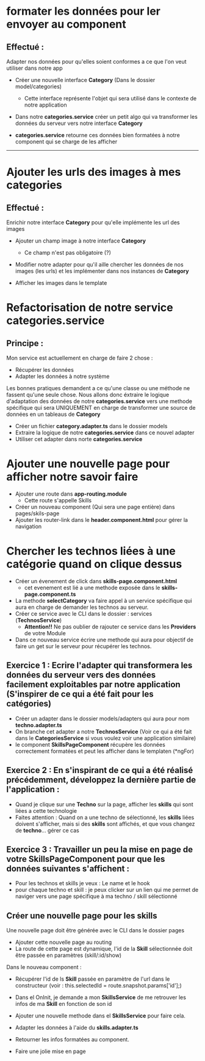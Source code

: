 # formater les données pour ler envoyer au component

## Effectué :

Adapter nos données pour qu'elles soient conformes a ce que l'on veut utiliser dans notre app

- Créer une nouvelle interface **Category** (Dans le dossier model/categories)

  - Cette interface représente l'objet qui sera utilisé dans le contexte de notre application

- Dans notre **categories.service** créer un petit algo qui va transformer les données du serveur vers
  notre interface **Category**

- **categories.service** retourne ces données bien formatées à notre component qui se charge de les
  afficher

---

# Ajouter les urls des images à mes categories

## Effectué :

Enrichir notre interface **Category** pour qu'elle implémente les url des images

- Ajouter un champ image à notre interface **Category**

  - Ce champ n'est pas obligatoire (?)

- Modifier notre adapter pour qu'il aille chercher les données de nos images (les urls) et les implémenter dans
  nos instances de **Category**

- Afficher les images dans le template

# Refactorisation de notre service **categories.service**

## Principe :

Mon service est actuellement en charge de faire 2 chose :

- Récupérer les données
- Adapter les données à notre système

Les bonnes pratiques demandent a ce qu'une classe ou une méthode ne fassent qu'une seule chose.
Nous allons donc éxtraire le logique d'adaptation des données de notre **categories.service** vers une methode spécifique qui sera UNIQUEMENT en charge de transformer une source de données en un tableaus de **Category**

- Créer un fichier **category.adapter.ts** dans le dossier models
- Extraire la logique de notre **categories.service** dans ce nouvel adapter
- Utiliser cet adapter dans norte **categories.service**

# Ajouter une nouvelle page pour afficher notre savoir faire

- Ajouter une route dans **app-routing.module**
  - Cette route s'appelle Skills
- Créer un nouveau component (Qui sera une page entière) dans pages/skils-page
- Ajouter les router-link dans le **header.component.html** pour gérer la navigation

# Chercher les technos liées à une catégorie quand on clique dessus

- Créer un évenement de click dans **skills-page.component.html**
  - cet evenement est lié a une methode exposée dans le **skills-page.component.ts**
- La methode **selectCategory** va faire appel à un service spécifique qui aura en charge de demander les
  technos au serveur.
- Créer ce service avec le CLI dans le dossier : services (**TechnosService**)
  - **Attention!!** Ne pas oublier de rajouter ce service dans les **Providers** de votre Module
- Dans ce nouveau service écrire une methode qui aura pour objectif de faire un get sur le serveur pour récupérer les technos.

## Exercice 1 : Ecrire l'adapter qui transformera les données du serveur vers des données facilement exploitables par notre application (S'inspirer de ce qui a été fait pour les catégories)

- Créer un adapter dans le dossier models/adapters qui aura pour nom **techno.adapter.ts**
- On branche cet adapter a notre **TechnosService** (Voir ce qui a été fait dans le **CategoriesService** si vous voulez voir une application similaire)
- le component **SkillsPageComponent** récupère les données correctement formatées et peut les afficher dans le templaten (\*ngFor)

## Exercice 2 : En s'inspirant de ce qui a été réalisé précédemment, développez la dernière partie de l'application :

- Quand je clique sur une **Techno** sur la page, afficher les **skills** qui sont liées a cette technologie
- Faites attention : Quand on a une techno de sélectionné, les **skills** liées doivent s'afficher, mais si des **skills** sont affichés, et que vous changez de **techno**... gérer ce cas

## Exercice 3 : Travailler un peu la mise en page de votre **SkillsPageComponent** pour que les données suivantes s'affichent :

- Pour les technos et skills je veux : Le name et le hook
- pour chaque techno et skill : je peux clicker sur un lien qui me permet de naviger vers une page spécifique à ma techno / skill sélectionné

## Créer une nouvelle page pour les skills

Une nouvelle page doit être générée avec le CLI dans le dossier pages

- Ajouter cette nouvelle page au routing
- La route de cette page est dynamique, l'id de la **Skill** sélectionnée doit être passée en paramètres (skill/:id/show)

Dans le nouveau component :

- Récupérer l'id de ls **Skill** passée en paramètre de l'url dans le constructeur (voir : this.selectedId = route.snapshot.params['id'];)

- Dans el OnInit, je demande a mon **SkillsService** de me retrouver les infos de ma **Skill** en fonction de son id
- Ajouter une nouvelle methode dans el **SkillsService** pour faire cela.
- Adapter les données à l'aide du **skills.adapter.ts**
- Retourner les infos formatées au component.
- Faire une jolie mise en page
